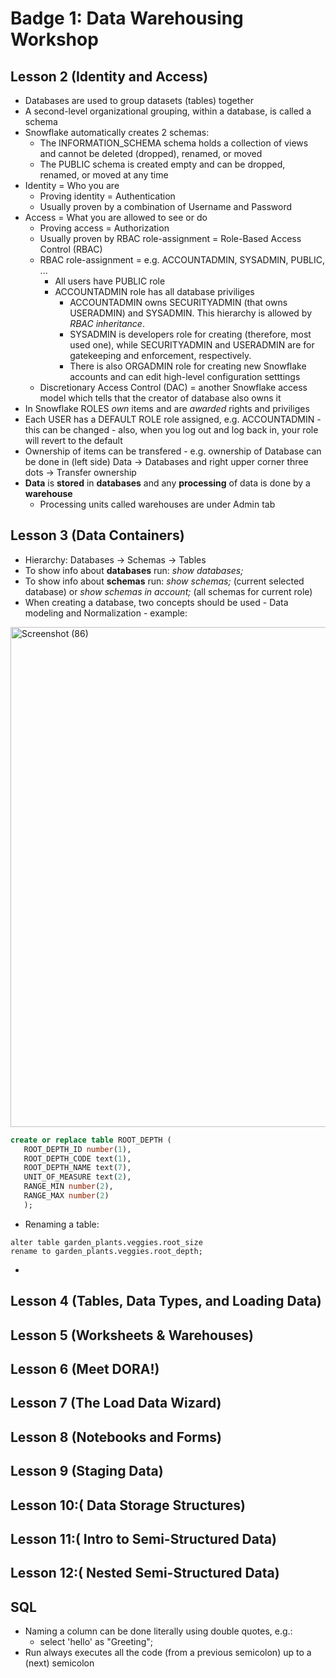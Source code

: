 # Badge 1: Data Warehousing Workshop

## Lesson 2 (Identity and Access)
- Databases are used to group datasets (tables) together
- A second-level organizational grouping, within a database, is called a schema
- Snowflake automatically creates 2 schemas:
  - The INFORMATION_SCHEMA schema holds a collection of views and cannot be deleted (dropped), renamed, or moved
  - The PUBLIC schema is created empty and can be dropped, renamed, or moved at any time
- Identity = Who you are
  - Proving identity = Authentication
  - Usually proven by a combination of Username and Password
- Access = What you are allowed to see or do
  - Proving access = Authorization
  - Usually proven by RBAC role-assignment = Role-Based Access Control (RBAC)
  - RBAC role-assignment = e.g. ACCOUNTADMIN, SYSADMIN, PUBLIC, ...
    - All users have PUBLIC role
    - ACCOUNTADMIN role has all database priviliges
      - ACCOUNTADMIN owns SECURITYADMIN (that owns USERADMIN) and SYSADMIN. This hierarchy is allowed by _RBAC inheritance_.
      - SYSADMIN is developers role for creating (therefore, most used one), while SECURITYADMIN and USERADMIN are for gatekeeping and enforcement, respectively.
      - There is also ORGADMIN role for creating new Snowflake accounts and can edit high-level configuration setttings
  - Discretionary Access Control (DAC) = another Snowflake access model which tells that the creator of database also owns it
- In Snowflake ROLES *own* items and are *awarded* rights and priviliges
- Each USER has a DEFAULT ROLE role assigned, e.g. ACCOUNTADMIN - this can be changed - also, when you log out and log back in, your role will revert to the default
- Ownership of items can be transfered - e.g. ownership of Database can be done in (left side) Data -> Databases and right upper corner three dots -> Transfer ownership
- **Data** is **stored** in **databases** and any **processing** of data is done by a **warehouse**
  - Processing units called warehouses are under Admin tab

## Lesson 3 (Data Containers)
- Hierarchy: Databases -> Schemas -> Tables
- To show info about **databases** run: _show databases;_
- To show info about **schemas** run: _show schemas;_ (current selected database) or _show schemas in account;_ (all schemas for current role)
- When creating a database, two concepts should be used - Data modeling and Normalization - example:

<img width="800" alt="Screenshot (86)" src="https://github.com/user-attachments/assets/ffde8f2f-686b-40d4-9594-8a06bc8557fb" />

``` SQL
create or replace table ROOT_DEPTH (
   ROOT_DEPTH_ID number(1), 
   ROOT_DEPTH_CODE text(1), 
   ROOT_DEPTH_NAME text(7), 
   UNIT_OF_MEASURE text(2),
   RANGE_MIN number(2),
   RANGE_MAX number(2)
   );
```
- Renaming a table:
```
alter table garden_plants.veggies.root_size
rename to garden_plants.veggies.root_depth;
```
- 

## Lesson 4 (Tables, Data Types, and Loading Data)

## Lesson 5 (Worksheets & Warehouses)

## Lesson 6 (Meet DORA!)

## Lesson 7 (The Load Data Wizard)

## Lesson 8 (Notebooks and Forms)

## Lesson 9 (Staging Data)

## Lesson 10:( Data Storage Structures)

## Lesson 11:( Intro to Semi-Structured Data)

## Lesson 12:( Nested Semi-Structured Data)


## SQL
- Naming a column can be done literally using double quotes, e.g.:
  - select 'hello' as "Greeting";
- Run always executes all the code (from a previous semicolon) up to a (next) semicolon
